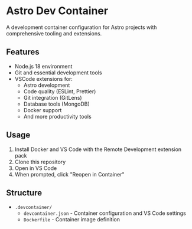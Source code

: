 # Astro Dev Container

A development container configuration for Astro projects with comprehensive tooling and extensions.

## Features

- Node.js 18 environment
- Git and essential development tools
- VSCode extensions for:
  - Astro development
  - Code quality (ESLint, Prettier)
  - Git integration (GitLens)
  - Database tools (MongoDB)
  - Docker support
  - And more productivity tools

## Usage

1. Install Docker and VS Code with the Remote Development extension pack
2. Clone this repository
3. Open in VS Code
4. When prompted, click "Reopen in Container"

## Structure

- `.devcontainer/`
  - `devcontainer.json` - Container configuration and VS Code settings
  - `Dockerfile` - Container image definition
